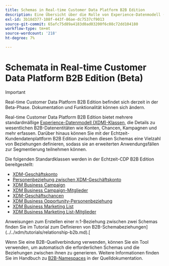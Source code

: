 ```yaml
---
title: Schemas in Real-time Customer Data Platform B2B Edition
description: Eine Übersicht über die Rolle von Experience-Datenmodell (XDM)-Schemas in Real-time Customer Data Platform B2B Edition.
exl-id: 3b18d377-108f-443f-86ae-dc7537cf9013
source-git-commit: 65afc75d89a4183d0ad03200f6c08c72dd104180
workflow-type: tm+mt
source-wordcount: '218'
ht-degree: 7%

---
```


# Schemata in Real-time Customer Data Platform B2B Edition (Beta)

>[!IMPORTANT]
>
>Real-time Customer Data Platform B2B Edition befindet sich derzeit in der Beta-Phase. Dokumentation und Funktionalität können sich ändern.

Real-time Customer Data Platform B2B Edition bietet mehrere standardmäßige [Experience-Datenmodell (XDM)-Klassen](../../xdm/schema/composition.md#class), die Details zu wesentlichen B2B-Datenentitäten wie Konten, Chancen, Kampagnen und mehr erfassen. Darüber hinaus können Sie mit der Echtzeit-Kundendatenplattform B2B Edition zwischen diesen Schemas eine Vielzahl von Beziehungen definieren, sodass sie an erweiterten Anwendungsfällen zur Segmentierung teilnehmen können.

Die folgenden Standardklassen werden in der Echtzeit-CDP B2B Edition bereitgestellt:

* [XDM-Geschäftskonto](../../xdm/classes/b2b/business-account.md)
* [Personenbeziehung zwischen XDM-Geschäftskonto](../../xdm/classes/b2b/business-account-person-relation.md)
* [XDM Business Campaign](../../xdm/classes/b2b/business-campaign.md)
* [XDM Business Campaign-Mitglieder](../../xdm/classes/b2b/business-campaign-members.md)
* [XDM-Geschäftschancen](../../xdm/classes/b2b/business-opportunity.md)
* [XDM Business Opportunity-Personenbeziehung](../../xdm/classes/b2b/business-opportunity-person-relation.md)
* [XDM Business Marketing List](../../xdm/classes/b2b/business-marketing-list.md)
* [XDM Business Marketing List-Mitglieder](../../xdm/classes/b2b/business-marketing-list-members.md)

Anweisungen zum Erstellen einer n:1-Beziehung zwischen zwei Schemas finden Sie im Tutorial zum Definieren von B2B-Schemabeziehungen](../../xdm/tutorials/relationship-b2b.md).[

Wenn Sie eine B2B-Quellverbindung verwenden, können Sie ein Tool verwenden, um automatisch die erforderlichen Schemas und die Beziehungen zwischen ihnen zu generieren. Weitere Informationen finden Sie im Handbuch zu [B2B-Namespaces](../../sources/connectors/adobe-applications/marketo/marketo-namespaces.md) in der Quelldokumentation.
